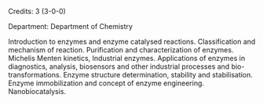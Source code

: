 Credits: 3 (3-0-0)

Department: Department of Chemistry

Introduction to enzymes and enzyme catalysed reactions. Classification and mechanism of reaction. Purification and characterization of enzymes. Michelis Menten kinetics, Industrial enzymes. Applications of enzymes in diagnostics, analysis, biosensors and other industrial processes and bio-transformations. Enzyme structure determination, stability and stabilisation. Enzyme immobilization and concept of enzyme engineering. Nanobiocatalysis.